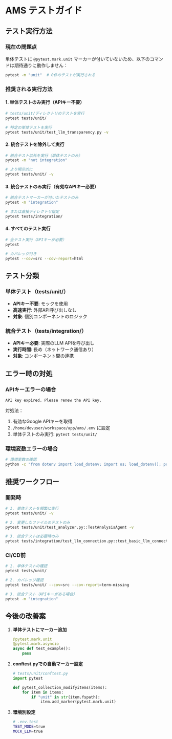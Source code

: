 # AMS テストガイド

## テスト実行方法

### 現在の問題点
単体テストに `@pytest.mark.unit` マーカーが付いていないため、以下のコマンドは期待通りに動作しません：
```bash
pytest -m "unit"  # 0件のテストが実行される
```

### 推奨される実行方法

#### 1. 単体テストのみ実行（APIキー不要）
```bash
# tests/unit/ディレクトリのテストを実行
pytest tests/unit/

# 特定の単体テストを実行
pytest tests/unit/test_llm_transparency.py -v
```

#### 2. 統合テストを除外して実行
```bash
# 統合テスト以外を実行（単体テストのみ）
pytest -m "not integration"

# より明示的に
pytest tests/unit/ -v
```

#### 3. 統合テストのみ実行（有効なAPIキー必要）
```bash
# 統合テストマーカーが付いたテストのみ
pytest -m "integration"

# または直接ディレクトリ指定
pytest tests/integration/
```

#### 4. すべてのテスト実行
```bash
# 全テスト実行（APIキーが必要）
pytest

# カバレッジ付き
pytest --cov=src --cov-report=html
```

## テスト分類

### 単体テスト（tests/unit/）
- **APIキー不要**: モックを使用
- **高速実行**: 外部API呼び出しなし
- **対象**: 個別コンポーネントのロジック

### 統合テスト（tests/integration/）
- **APIキー必要**: 実際のLLM APIを呼び出し
- **実行時間**: 長め（ネットワーク通信あり）
- **対象**: コンポーネント間の連携

## エラー時の対処

### APIキーエラーの場合
```
API key expired. Please renew the API key.
```

対処法：
1. 有効なGoogle APIキーを取得
2. `/home/devuser/workspace/app/ams/.env` に設定
3. 単体テストのみ実行: `pytest tests/unit/`

### 環境変数エラーの場合
```bash
# 環境変数の確認
python -c "from dotenv import load_dotenv; import os; load_dotenv(); print('GOOGLE_API_KEY:', 'SET' if os.getenv('GOOGLE_API_KEY') else 'NOT SET')"
```

## 推奨ワークフロー

### 開発時
```bash
# 1. 単体テストを頻繁に実行
pytest tests/unit/ -v

# 2. 変更したファイルのテストのみ
pytest tests/unit/test_analyzer.py::TestAnalysisAgent -v

# 3. 統合テストは必要時のみ
pytest tests/integration/test_llm_connection.py::test_basic_llm_connection -v
```

### CI/CD前
```bash
# 1. 単体テストの確認
pytest tests/unit/

# 2. カバレッジ確認
pytest tests/unit/ --cov=src --cov-report=term-missing

# 3. 統合テスト（APIキーがある場合）
pytest -m "integration"
```

## 今後の改善案

1. **単体テストにマーカー追加**
   ```python
   @pytest.mark.unit
   @pytest.mark.asyncio
   async def test_example():
       pass
   ```

2. **conftest.pyでの自動マーカー設定**
   ```python
   # tests/unit/conftest.py
   import pytest

   def pytest_collection_modifyitems(items):
       for item in items:
           if "unit" in str(item.fspath):
               item.add_marker(pytest.mark.unit)
   ```

3. **環境別設定**
   ```bash
   # .env.test
   TEST_MODE=true
   MOCK_LLM=true
   ```